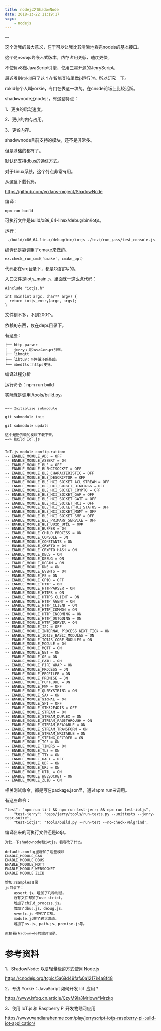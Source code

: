 ```yaml
---
title: nodejs之ShadowNode
date: 2018-12-22 11:19:17
tags:
	- nodejs
---
```


--

这个对我的最大意义，在于可以让我比较清晰地看完nodejs的基本接口。





这个是nodejs的嵌入式版本，内存占用更低，速度更快。

不使用v8做JavaScript引擎，使用三星开源的JerryScript。

最近看到rokid用了这个在智能音箱里做js运行时。所以研究一下。

rokid有个人叫yorkie，专门在做这一块的。在cnode论坛上比较活跃。

shadownode比nodejs，有这些特点：

1、更快的启动速度。

2、更小的内存占用。

3、更省内存。



shadownode目前支持的模块，还不是非常多。

但是基础的都有了。

默认还支持dbus的通信方式。

对于Linux系统，这个特点非常有用。

从这里下载代码。

https://github.com/yodaos-project/ShadowNode

编译：

```
npm run build
```

可执行文件是build/x86_64-linux/debug/bin/iotjs。

运行：

```
 ./build/x86_64-linux/debug/bin/iotjs ./test/run_pass/test_console.js
```



编译还是靠调用了cmake来做的。

```
ex.check_run_cmd('cmake', cmake_opt)
```

代码都在src目录下，都是C语言写的。

入口文件是iotjs_main.c。里面就一这么点代码：

```
#include "iotjs.h"

int main(int argc, char** argv) {
  return iotjs_entry(argc, argv);
}

```

文件倒不多，不到200个。

依赖的东西，放在deps目录下。

有这些：

```
├── http-parser
├── jerry：是JavaScript引擎。
├── libmqtt
├── libtuv：事件循环的基础。
└── mbedtls：https支持。
```



编译过程分析

运行命令：npm run build

实际就是调用./tools/build.py。

```

==> Initialize submodule

git submodule init

git submodule update

这个是把依赖的模块下载下来。
==> Build IoT.js

```



```

IoT.js module configuration:
-- ENABLE_MODULE_ADC = OFF
-- ENABLE_MODULE_ASSERT = ON
-- ENABLE_MODULE_BLE = OFF
-- ENABLE_MODULE_BLEHCISOCKET = OFF
-- ENABLE_MODULE_BLE_CHARACTERISTIC = OFF
-- ENABLE_MODULE_BLE_DESCRIPTOR = OFF
-- ENABLE_MODULE_BLE_HCI_SOCKET_ACL_STREAM = OFF
-- ENABLE_MODULE_BLE_HCI_SOCKET_BINDINGS = OFF
-- ENABLE_MODULE_BLE_HCI_SOCKET_CRYPTO = OFF
-- ENABLE_MODULE_BLE_HCI_SOCKET_GAP = OFF
-- ENABLE_MODULE_BLE_HCI_SOCKET_GATT = OFF
-- ENABLE_MODULE_BLE_HCI_SOCKET_HCI = OFF
-- ENABLE_MODULE_BLE_HCI_SOCKET_HCI_STATUS = OFF
-- ENABLE_MODULE_BLE_HCI_SOCKET_MGMT = OFF
-- ENABLE_MODULE_BLE_HCI_SOCKET_SMP = OFF
-- ENABLE_MODULE_BLE_PRIMARY_SERVICE = OFF
-- ENABLE_MODULE_BLE_UUID_UTIL = OFF
-- ENABLE_MODULE_BUFFER = ON
-- ENABLE_MODULE_CHILD_PROCESS = ON
-- ENABLE_MODULE_CONSOLE = ON
-- ENABLE_MODULE_CONSTANTS = ON
-- ENABLE_MODULE_CRYPTO = ON
-- ENABLE_MODULE_CRYPTO_HASH = ON
-- ENABLE_MODULE_DBUS = ON
-- ENABLE_MODULE_DEBUG = ON
-- ENABLE_MODULE_DGRAM = ON
-- ENABLE_MODULE_DNS = ON
-- ENABLE_MODULE_EVENTS = ON
-- ENABLE_MODULE_FS = ON
-- ENABLE_MODULE_GPIO = OFF
-- ENABLE_MODULE_HTTP = ON
-- ENABLE_MODULE_HTTPPARSER = ON
-- ENABLE_MODULE_HTTPS = ON
-- ENABLE_MODULE_HTTPS_CLIENT = ON
-- ENABLE_MODULE_HTTP_AGENT = ON
-- ENABLE_MODULE_HTTP_CLIENT = ON
-- ENABLE_MODULE_HTTP_COMMON = ON
-- ENABLE_MODULE_HTTP_INCOMING = ON
-- ENABLE_MODULE_HTTP_OUTGOING = ON
-- ENABLE_MODULE_HTTP_SERVER = ON
-- ENABLE_MODULE_I2C = OFF
-- ENABLE_MODULE_INTERNAL_PROCESS_NEXT_TICK = ON
-- ENABLE_MODULE_IOTJS_BASIC_MODULES = ON
-- ENABLE_MODULE_IOTJS_CORE_MODULES = ON
-- ENABLE_MODULE_MODULE = ON
-- ENABLE_MODULE_MQTT = ON
-- ENABLE_MODULE_NET = ON
-- ENABLE_MODULE_OS = ON
-- ENABLE_MODULE_PATH = ON
-- ENABLE_MODULE_PIPE_WRAP = ON
-- ENABLE_MODULE_PROCESS = ON
-- ENABLE_MODULE_PROFILER = ON
-- ENABLE_MODULE_PROMISE = ON
-- ENABLE_MODULE_PUNYCODE = ON
-- ENABLE_MODULE_PWM = OFF
-- ENABLE_MODULE_QUERYSTRING = ON
-- ENABLE_MODULE_SAX = ON
-- ENABLE_MODULE_SIGNAL = ON
-- ENABLE_MODULE_SPI = OFF
-- ENABLE_MODULE_STM32F4DIS = OFF
-- ENABLE_MODULE_STREAM = ON
-- ENABLE_MODULE_STREAM_DUPLEX = ON
-- ENABLE_MODULE_STREAM_PASSTHROUGH = ON
-- ENABLE_MODULE_STREAM_READABLE = ON
-- ENABLE_MODULE_STREAM_TRANSFORM = ON
-- ENABLE_MODULE_STREAM_WRITABLE = ON
-- ENABLE_MODULE_STRING_DECODER = ON
-- ENABLE_MODULE_TCP = ON
-- ENABLE_MODULE_TIMERS = ON
-- ENABLE_MODULE_TLS = ON
-- ENABLE_MODULE_TTY = ON
-- ENABLE_MODULE_UART = OFF
-- ENABLE_MODULE_UDP = ON
-- ENABLE_MODULE_URL = ON
-- ENABLE_MODULE_UTIL = ON
-- ENABLE_MODULE_WEBSOCKET = ON
-- ENABLE_MODULE_ZLIB = ON
```

相关测试命令，都是写在package.json里，通过npm run来调用。

有这些命令：

```
"test": "npm run lint && npm run test-jerry && npm run test-iotjs",
    "test-jerry": "deps/jerry/tools/run-tests.py --unittests --jerry-test-suite",
    "test-iotjs": "tools/build.py --run-test --no-check-valgrind",
```

编译出来的可执行文件还是iotjs。



```
对比一下shadownode和iotjs，看看改了什么。

default.config里增加了这些模块
ENABLE_MODULE_SAX
ENABLE_MODULE_DBUS
ENABLE_MODULE_MQTT
ENABLE_MODULE_WEBSOCKET
ENABLE_MODULE_ZLIB

增加了samples目录
js目录下：
	assert.js，增加了几种判断。
	所有文件都加了use strict。
	增加了child_process.js。
	增加了dbus.js、debug.js。
	events.js 修改了实现。
	module.js做了较大改动。
	增加了os.js、path.js、promise.js等。
	
直接看shadownode的提交记录。

```



# 参考资料

1、ShadowNode: 以更轻量级的方式使用 Node.js

https://cnodejs.org/topic/5a68d49fafa0a121784a8f48

2、专访 Yorkie：JavaScript 如何开发 IoT 应用？

https://www.infoq.cn/article/QzyM9la8MrIowe*Mrzkp

3、使用 IoT.js 和 Raspberry Pi 开发物联网应用

https://www.wandianshenme.com/play/jerryscript-iotjs-raspberry-pi-build-iot-application/







